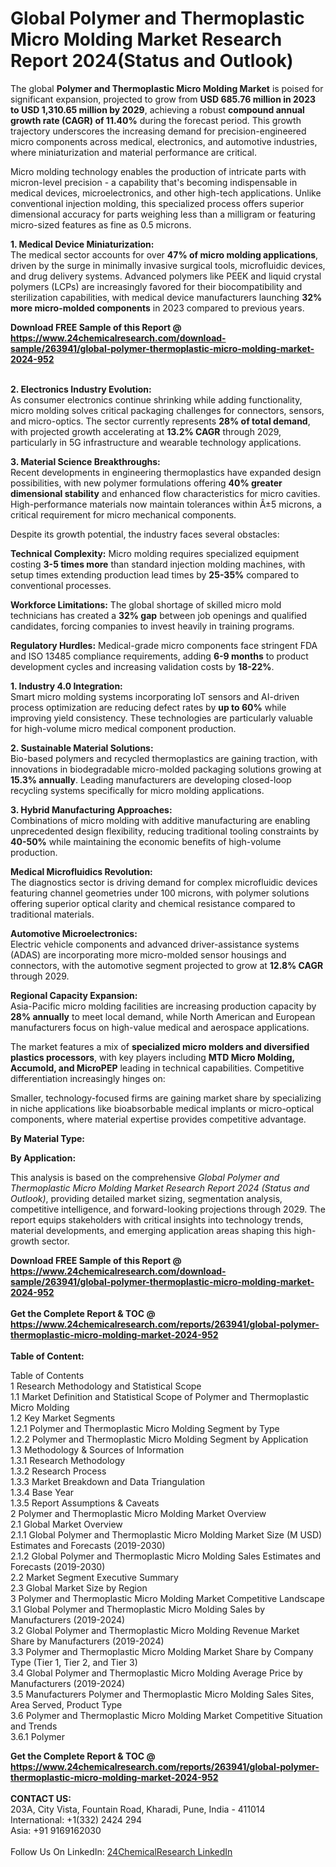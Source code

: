 <h1>Global Polymer and Thermoplastic Micro Molding Market Research Report 2024(Status and Outlook)</h1><p>The global <strong>Polymer and Thermoplastic Micro Molding Market</strong> is poised for significant expansion, projected to grow from <strong>USD 685.76 million in 2023 to USD 1,310.65 million by 2029</strong>, achieving a robust <strong>compound annual growth rate (CAGR) of 11.40%</strong> during the forecast period. This growth trajectory underscores the increasing demand for precision-engineered micro components across medical, electronics, and automotive industries, where miniaturization and material performance are critical.</p><p>Micro molding technology enables the production of intricate parts with micron-level precision - a capability that's becoming indispensable in medical devices, microelectronics, and other high-tech applications. Unlike conventional injection molding, this specialized process offers superior dimensional accuracy for parts weighing less than a milligram or featuring micro-sized features as fine as 0.5 microns.</p><p><strong>1. Medical Device Miniaturization:</strong><br>
The medical sector accounts for over <strong>47% of micro molding applications</strong>, driven by the surge in minimally invasive surgical tools, microfluidic devices, and drug delivery systems. Advanced polymers like PEEK and liquid crystal polymers (LCPs) are increasingly favored for their biocompatibility and sterilization capabilities, with medical device manufacturers launching <strong>32% more micro-molded components</strong> in 2023 compared to previous years.</p><div><b>Download FREE Sample of this Report @ 
            <a href="https://www.24chemicalresearch.com/download-sample/263941/global-polymer-thermoplastic-micro-molding-market-2024-952">
            https://www.24chemicalresearch.com/download-sample/263941/global-polymer-thermoplastic-micro-molding-market-2024-952</a></b></div><br><p><strong>2. Electronics Industry Evolution:</strong><br>
As consumer electronics continue shrinking while adding functionality, micro molding solves critical packaging challenges for connectors, sensors, and micro-optics. The sector currently represents <strong>28% of total demand</strong>, with projected growth accelerating at <strong>13.2% CAGR</strong> through 2029, particularly in 5G infrastructure and wearable technology applications.</p><p><strong>3. Material Science Breakthroughs:</strong><br>
Recent developments in engineering thermoplastics have expanded design possibilities, with new polymer formulations offering <strong>40% greater dimensional stability</strong> and enhanced flow characteristics for micro cavities. High-performance materials now maintain tolerances within Â±5 microns, a critical requirement for micro mechanical components.</p><p>Despite its growth potential, the industry faces several obstacles:</p><p><strong>Technical Complexity:</strong> Micro molding requires specialized equipment costing <strong>3-5 times more</strong> than standard injection molding machines, with setup times extending production lead times by <strong>25-35%</strong> compared to conventional processes.</p><p><strong>Workforce Limitations:</strong> The global shortage of skilled micro mold technicians has created a <strong>32% gap</strong> between job openings and qualified candidates, forcing companies to invest heavily in training programs.</p><p><strong>Regulatory Hurdles:</strong> Medical-grade micro components face stringent FDA and ISO 13485 compliance requirements, adding <strong>6-9 months</strong> to product development cycles and increasing validation costs by <strong>18-22%</strong>.</p><p><strong>1. Industry 4.0 Integration:</strong><br>
Smart micro molding systems incorporating IoT sensors and AI-driven process optimization are reducing defect rates by <strong>up to 60%</strong> while improving yield consistency. These technologies are particularly valuable for high-volume micro medical component production.</p><p><strong>2. Sustainable Material Solutions:</strong><br>
Bio-based polymers and recycled thermoplastics are gaining traction, with innovations in biodegradable micro-molded packaging solutions growing at <strong>15.3% annually</strong>. Leading manufacturers are developing closed-loop recycling systems specifically for micro molding applications.</p><p><strong>3. Hybrid Manufacturing Approaches:</strong><br>
Combinations of micro molding with additive manufacturing are enabling unprecedented design flexibility, reducing traditional tooling constraints by <strong>40-50%</strong> while maintaining the economic benefits of high-volume production.</p><p><strong>Medical Microfluidics Revolution:</strong><br>
    The diagnostics sector is driving demand for complex microfluidic devices featuring channel geometries under 100 microns, with polymer solutions offering superior optical clarity and chemical resistance compared to traditional materials.</p><p><strong>Automotive Microelectronics:</strong><br>
    Electric vehicle components and advanced driver-assistance systems (ADAS) are incorporating more micro-molded sensor housings and connectors, with the automotive segment projected to grow at <strong>12.8% CAGR</strong> through 2029.</p><p><strong>Regional Capacity Expansion:</strong><br>
    Asia-Pacific micro molding facilities are increasing production capacity by <strong>28% annually</strong> to meet local demand, while North American and European manufacturers focus on high-value medical and aerospace applications.</p><p>The market features a mix of <strong>specialized micro molders and diversified plastics processors</strong>, with key players including <strong>MTD Micro Molding, Accumold, and MicroPEP</strong> leading in technical capabilities. Competitive differentiation increasingly hinges on:</p><p>Smaller, technology-focused firms are gaining market share by specializing in niche applications like bioabsorbable medical implants or micro-optical components, where material expertise provides competitive advantage.</p><p><strong>By Material Type:</strong></p><p><strong>By Application:</strong></p><p>This analysis is based on the comprehensive <em>Global Polymer and Thermoplastic Micro Molding Market Research Report 2024 (Status and Outlook)</em>, providing detailed market sizing, segmentation analysis, competitive intelligence, and forward-looking projections through 2029. The report equips stakeholders with critical insights into technology trends, material developments, and emerging application areas shaping this high-growth sector.</p><div><b>Download FREE Sample of this Report @ 
            <a href="https://www.24chemicalresearch.com/download-sample/263941/global-polymer-thermoplastic-micro-molding-market-2024-952">
            https://www.24chemicalresearch.com/download-sample/263941/global-polymer-thermoplastic-micro-molding-market-2024-952</a></b></div><br><div><b>Get the Complete Report & TOC @ 
            <a href="https://www.24chemicalresearch.com/reports/263941/global-polymer-thermoplastic-micro-molding-market-2024-952">
            https://www.24chemicalresearch.com/reports/263941/global-polymer-thermoplastic-micro-molding-market-2024-952</a></b></div><br>
            <b>Table of Content:</b><p>Table of Contents<br />
1 Research Methodology and Statistical Scope<br />
1.1 Market Definition and Statistical Scope of Polymer and Thermoplastic Micro Molding<br />
1.2 Key Market Segments<br />
1.2.1 Polymer and Thermoplastic Micro Molding Segment by Type<br />
1.2.2 Polymer and Thermoplastic Micro Molding Segment by Application<br />
1.3 Methodology & Sources of Information<br />
1.3.1 Research Methodology<br />
1.3.2 Research Process<br />
1.3.3 Market Breakdown and Data Triangulation<br />
1.3.4 Base Year<br />
1.3.5 Report Assumptions & Caveats<br />
2 Polymer and Thermoplastic Micro Molding Market Overview<br />
2.1 Global Market Overview<br />
2.1.1 Global Polymer and Thermoplastic Micro Molding Market Size (M USD) Estimates and Forecasts (2019-2030)<br />
2.1.2 Global Polymer and Thermoplastic Micro Molding Sales Estimates and Forecasts (2019-2030)<br />
2.2 Market Segment Executive Summary<br />
2.3 Global Market Size by Region<br />
3 Polymer and Thermoplastic Micro Molding Market Competitive Landscape<br />
3.1 Global Polymer and Thermoplastic Micro Molding Sales by Manufacturers (2019-2024)<br />
3.2 Global Polymer and Thermoplastic Micro Molding Revenue Market Share by Manufacturers (2019-2024)<br />
3.3 Polymer and Thermoplastic Micro Molding Market Share by Company Type (Tier 1, Tier 2, and Tier 3)<br />
3.4 Global Polymer and Thermoplastic Micro Molding Average Price by Manufacturers (2019-2024)<br />
3.5 Manufacturers Polymer and Thermoplastic Micro Molding Sales Sites, Area Served, Product Type<br />
3.6 Polymer and Thermoplastic Micro Molding Market Competitive Situation and Trends<br />
3.6.1 Polymer</p><div><b>Get the Complete Report & TOC @ 
            <a href="https://www.24chemicalresearch.com/reports/263941/global-polymer-thermoplastic-micro-molding-market-2024-952">
            https://www.24chemicalresearch.com/reports/263941/global-polymer-thermoplastic-micro-molding-market-2024-952</a></b></div><br><b>CONTACT US:</b><br>
            203A, City Vista, Fountain Road, Kharadi, Pune, India - 411014<br>
            International: +1(332) 2424 294<br>
            Asia: +91 9169162030 <br><br>
            Follow Us On LinkedIn: <a href="https://www.linkedin.com/company/24chemicalresearch/">24ChemicalResearch LinkedIn</a>